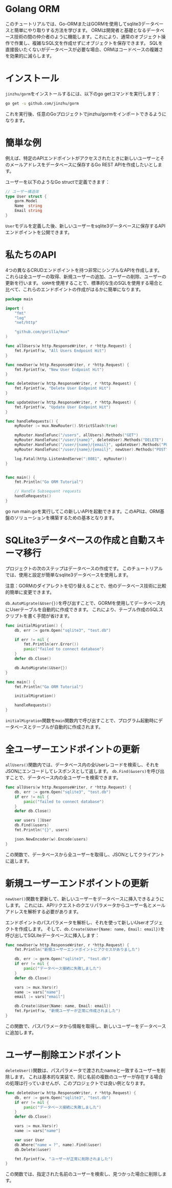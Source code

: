 # Golang ORM
このチュートリアルでは、Go-ORMまたはGORMを使用してsqlite3データベースと簡単にやり取りする方法を学びます。
ORMは開発者と基礎となるデータベース技術の間の仲介者のように機能します。これにより、通常のオブジェクト操作で作業し、複雑なSQL文を作成せずにオブジェクトを保存できます。
SQLを直接扱いたくないがデータベースが必要な場合、ORMはコードベースの複雑さを効果的に減らします。

# インストール
`jinzhu/gorm`をインストールするには、以下のgo getコマンドを実行します：

```bash
go get -u github.com/jinzhu/gorm
```

これを実行後、任意のGoプロジェクトでjinzhu/gormをインポートできるようになります。

# 簡単な例
例えば、特定のAPIエンドポイントがアクセスされたときに新しいユーザーとそのメールアドレスをデータベースに保存するGo REST APIを作成したいとします。

ユーザーを以下のようなGo structで定義できます：

```go
// ユーザー構造体
type User struct {
    gorm.Model
    Name  string
    Email string
}
```

`User`モデルを定義した後、新しいユーザーをsqlite3データベースに保存するAPIエンドポイントを公開できます。

# 私たちのAPI
4つの異なるCRUDエンドポイントを持つ非常にシンプルなAPIを作成します。
これらは全ユーザーの取得、新規ユーザーの追加、ユーザーの削除、ユーザーの更新を行います。
`GORM`を使用することで、標準的な生のSQLを使用する場合と比べて、これらのエンドポイントの作成がはるかに簡単になります。

```go
package main

import (
    "fmt"
    "log"
    "net/http"

    "github.com/gorilla/mux"
)

func allUsers(w http.ResponseWriter, r *http.Request) {
    fmt.Fprintf(w, "All Users Endpoint Hit")
}

func newUser(w http.ResponseWriter, r *http.Request) {
    fmt.Fprintf(w, "New User Endpoint Hit")
}

func deleteUser(w http.ResponseWriter, r *http.Request) {
    fmt.Fprintf(w, "Delete User Endpoint Hit")
}

func updateUser(w http.ResponseWriter, r *http.Request) {
    fmt.Fprintf(w, "Update User Endpoint Hit")
}

func handleRequests() {
    myRouter := mux.NewRouter().StrictSlash(true)

    myRouter.HandleFunc("/users", allUsers).Methods("GET")
    myRouter.HandleFunc("/user/{name}", deleteUser).Methods("DELETE")
    myRouter.HandleFunc("/user/{name}/{email}", updateUser).Methods("PUT")
    myRouter.HandleFunc("/user/{name}/{email}", newUser).Methods("POST")

    log.Fatal(http.ListenAndServe(":8081", myRouter))
}


func main() {
    fmt.Println("Go ORM Tutorial")

    // Handle Subsequent requests
    handleRequests()
}
```

go run main.goを実行してこの新しいAPIを起動できます。このAPIは、ORM基盤のソリューションを構築するための基本となります。

# SQLite3データベースの作成と自動スキーマ移行
プロジェクトの次のステップはデータベースの作成です。
このチュートリアルでは、使用と設定が簡単なsqlite3データベースを使用します。

注意：GORMのダイアレクトを切り替えることで、他のデータベース技術に比較的簡単に変更できます。

`db.AutoMigrate(&User{})`を呼び出すことで、GORMを使用してデータベース内にUserテーブルを自動的に作成できます。
これにより、テーブル作成のSQLスクリプトを書く手間が省けます。

```go
func initialMigration() {
    db, err := gorm.Open("sqlite3", "test.db")

    if err != nil {
        fmt.Println(err.Error())
        panic("failed to connect database")
    }
    defer db.Close()

    db.AutoMigrate(&User{})
}

func main() {
    fmt.Println("Go ORM Tutorial")

    initialMigration()

    handleRequests()
}
```

`initialMigration`関数を`main`関数内で呼び出すことで、プログラム起動時にデータベースとテーブルが自動的に作成されます。

# 全ユーザーエンドポイントの更新
`allUsers()`関数内では、データベース内の全Userレコードを検索し、それをJSONにエンコードしてレスポンスとして返します。
`db.Find(&users)`を呼び出すことで、データベース内の全ユーザーを検索できます。

```go
func allUsers(w http.ResponseWriter, r *http.Request) {
    db, err := gorm.Open("sqlite3", "test.db")
    if err != nil {
        panic("failed to connect database")
    }
    defer db.Close()

    var users []User
    db.Find(&users)
    fmt.Println("{}", users)

    json.NewEncoder(w).Encode(users)
}
```

この関数で、データベースから全ユーザーを取得し、JSONとしてクライアントに返します。

# 新規ユーザーエンドポイントの更新
`newUser()`関数を更新して、新しいユーザーをデータベースに挿入できるようにします。
これには、APIリクエストのクエリパラメータからユーザー名とメールアドレスを解析する必要があります。

エンドポイントのパスパラメータを解析し、それを使って新しいUserオブジェクトを作成します。
そして、`db.Create(&User{Name: name, Email: email})`を呼び出してSQLiteデータベースに挿入します：

```go
func newUser(w http.ResponseWriter, r *http.Request) {
    fmt.Println("新規ユーザーエンドポイントにアクセスがありました")

    db, err := gorm.Open("sqlite3", "test.db")
    if err != nil {
        panic("データベース接続に失敗しました")
    }
    defer db.Close()

    vars := mux.Vars(r)
    name := vars["name"]
    email := vars["email"]

    db.Create(&User{Name: name, Email: email})
    fmt.Fprintf(w, "新規ユーザーが正常に作成されました")
}
```

この関数で、パスパラメータから情報を取得し、新しいユーザーをデータベースに追加します。

# ユーザー削除エンドポイント
`deleteUser()`関数は、パスパラメータで渡されたnameと一致するユーザーを削除します。
これは基本的な実装で、同じ名前の複数のユーザーが存在する場合の処理は行っていませんが、このプロジェクトでは良い例となります。

```go
func deleteUser(w http.ResponseWriter, r *http.Request) {
    db, err := gorm.Open("sqlite3", "test.db")
    if err != nil {
        panic("データベース接続に失敗しました")
    }
    defer db.Close()

    vars := mux.Vars(r)
    name := vars["name"]

    var user User
    db.Where("name = ?", name).Find(&user)
    db.Delete(&user)

    fmt.Fprintf(w, "ユーザーが正常に削除されました")
}
```

この関数では、指定された名前のユーザーを検索し、見つかった場合に削除します。

